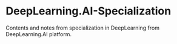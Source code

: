 # DeepLearning.AI-Specialization
Contents and notes from specialization in DeepLearning from DeepLearning.AI platform.
